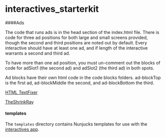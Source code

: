 # interactives_starterkit


####Ads

The code that runs ads is in the head section of the index.html file. There is code for three ad positions for both large and small screens provided, though the second and third positions are noted out by default. Every interactive should have at least one ad, and if length of the interactive warrants a second and third ad.

To have more than one ad position, you must un-comment out the blocks of code for adSlot1 (the second ad) and adSlot2 (the third ad) in both spots.

Ad blocks have their own html code in the code blocks folders. ad-blockTop is the first ad, ad-blockMiddle the second, and ad-blockBottom the third.

[HTML TextFixer](http://www.textfixer.com/html/convert-text-html.php)

[TheShrinkRay](http://theshrinkray.herokuapp.com/)

#### templates

The `templates` directory contains Nunjucks templates for use with the [interactives app](https://github.com/DallasMorningNews/generator-dmninteractives).